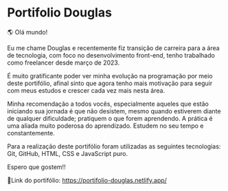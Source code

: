 
# Portifolio Douglas

🌎 Olá mundo!

Eu me chame Douglas e recentemente fiz transição de carreira para a área de tecnologia, com foco no desenvolvimento front-end, tenho trabalhado como freelancer desde março de 2023.

É muito gratificante poder ver minha evolução na programação por meio deste portifólio, afinal sinto que agora tenho mais motivação para seguir com meus estudos e crescer cada vez mais nesta área.

Minha recomendação a todos vocês, especialmente aqueles que estão iniciando sua jornada é que não desistem, mesmo quando estiverem diante de qualquer dificuldade; pratiquem o que forem aprendendo. A prática é uma aliada muito poderosa do aprendizado. Estudem no seu tempo e constantemente.

Para a realização deste portifólio foram utilizadas as seguintes tecnologias: Git, GitHub, HTML, CSS e JavaScript puro.

Espero que gostem!!

🔗Link do portifólio: https://portifolio-douglas.netlify.app/
